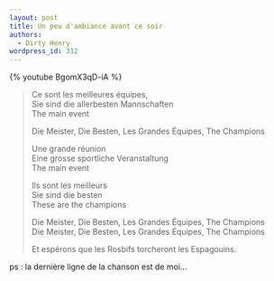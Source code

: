 ```yaml
---
layout: post
title: Un peu d'ambiance avant ce soir
authors:
  - Dirty Henry
wordpress_id: 312
---
```


{% youtube BgomX3qD-iA %}

> Ce sont les meilleures équipes,  
> Sie sind die allerbesten Mannschaften  
> The main event
>
> Die Meister, Die Besten, Les Grandes Équipes, The Champions
>
> Une grande réunion  
> Eine grosse sportliche Veranstaltung  
> The main event
>
> Ils sont les meilleurs  
> Sie sind die besten  
> These are the champions
>
> Die Meister, Die Besten, Les Grandes Équipes, The Champions  
> Die Meister, Die Besten, Les Grandes Équipes, The Champions
>
> Et espérons que les Rosbifs torcheront les Espagouins.

ps : la dernière ligne de la chanson est de moi…
